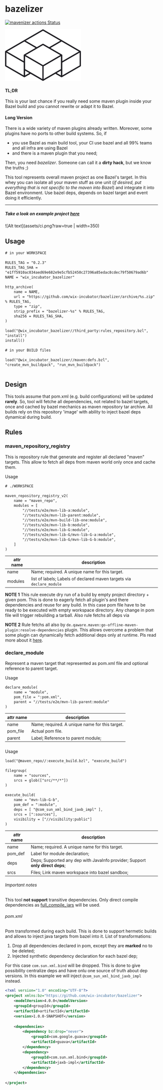 # bazelizer
[![mavenizer actions Status](https://github.com/wix-incubator/mavenizer/workflows/CI/badge.svg)](https://github.com/wix-incubator/mavenizer/actions)

<img src="assets/black.png" width="250">

#### TL;DR
This is your last chance if you really need some maven plugin inside your Bazel build and you cannot rewrite or adapt it to Bazel.
 
#### Long Version
 
There is a wide variety of maven plugins already written. Moreover, some plugins have no ports to other build systems. So, if 

- you use Bazel as main build tool, your CI use bazel and all 99% teams and all infra are using Bazel
- and there is a maven plugin that you need;

Then, you need *bazelizer*. 
Someone can call it a **dirty hack**, but we know the truths ;)

This tool represents overall maven project as one Bazel's target.
In this whey you can isolate all your maven stuff as one unit (_if desired, put everything that is not specific to the maven into Bazel_) and integrate it into  Bazel environment.
Use bazel deps, depends on bazel target and event doing it efficiently. 

***

##### Take a look on example project [here](tests/integration/README.md)


![Alt text](assets/ci.png?raw=true | width=350)


## Usage

```
# in your WORKSPACE

RULES_TAG = "0.2.3"
RULES_TAG_SHA = "e1ff5910ac034aed69e682e9e5cfb52450c27396a85edac8cdec79f50679ad6b"
NAME = "wix_incubator_bazelizer"

http_archive(
    name = NAME,
    url = "https://github.com/wix-incubator/bazelizer/archive/%s.zip" % RULES_TAG,
    type = "zip",
    strip_prefix = "bazelizer-%s" % RULES_TAG,
    sha256 = RULES_TAG_SHA,
)

load("@wix_incubator_bazelizer//third_party:rules_repository.bzl", "install")
install()

# in your BUILD files

load("@wix_incubator_bazelizer//maven:defs.bzl", "create_mvn_buildpack", "run_mvn_buildpack")


```


## Design

This tools assume that pom.xml (e.g. build configurations) will be updated **rarely**. 
So, tool will fetche all dependencies, not related to bazel targets, once and cached by bazel mechanics as 
maven repository tar archive. All builds rely on this repository 'image' with ability to inject bazel deps dynamical during build.

## Rules

### maven_repository_registry
 
This is repository rule that generate and register all declared "maven" targets. This allow to fetch all deps from maven world only once and cache them.
                                                           

Usage
```
# ./WORKSPACE

maven_repository_registry_v2(
    name = "maven_repo",
    modules = [
        "//tests/e2e/mvn-lib-a:module",
        "//tests/e2e/mvn-lib-parent:module",
        "//tests/e2e/mvn-build-lib-one:module",
        "//tests/e2e/mvn-lib-b:module",
        "//tests/e2e/mvn-lib-G:module",
        "//tests/e2e/mvn-lib-G/mvn-lib-G-a:module",
        "//tests/e2e/mvn-lib-G/mvn-lib-G-b:module",
    ]
)
```
  
| attr name  | description  |
|---|---|
| name  | Name; required. A unique name for this target.  |
| modules  | list of labels; Labels of declared maven targets via `declare_module`    |


**NOTE 1** This rule execute dry run of a build by empty project directory + given pom. 
This is done to eagerly fetch all plugin's and there dependencies and reuse for any build. In this case pom file have to be ready to be executed with empty workspace directory.
Any change in pom file will trigger rebuilding a tarball. 
Also rule fetchs all deps via 

**NOTE 2** Rule fetchs all also by `de.qaware.maven:go-offline-maven-plugin:resolve-dependencies` plugin. 
This allows overcome a problem that some plugin can dynamically fetch additional deps only at runtime. Pls read more about it [here](https://github.com/qaware/go-offline-maven-plugin).

### declare_module

Represent a maven target that represented as pom.xml file and optional reference to parent target. 

Usage

```
declare_module(
    name = "module",
    pom_file = ":pom.xml",
    parent = "//tests/e2e/mvn-lib-parent:module"
)
```

| attr name  | description  |
|---|---|
| name  | Name; required. A unique name for this target.  |
| pom_file  | Actual pom file.     |
| parent  | Label; Reference to parent module;    |

### 

Usage

```
load("@maven_repo//:execute_build.bzl", "execute_build")

filegroup(
    name = "sources",
    srcs = glob(["src/**/*"])
)

execute_build(
    name = "mvn-lib-G-b",
    pom_def = ":module",
    deps = [ "@com_sun_xml_bind_jaxb_impl" ],
    srcs = [":sources"],
    visibility = ["//visibility:public"]
)
```

| attr name  | description  |
|---|---|
| name  | Name; required. A unique name for this target.  |
| pom_def  | Label for module declaration;     |
| deps  | Deps; Supported any dep with JavaInfo provider; Support **only direct deps**;    |
| srcs  | Files; Link maven workspace into bazel sandbox;    |


###### Important notes

This tool **not support** transitive dependencies. Only direct compile dependencies as [full_compile_jars](https://docs.bazel.build/versions/master/skylark/lib/JavaInfo.html#full_compile_jars) will be used.    

###### pom.xml 

Pom transformed during each build. This is done to support hermetic builds and allows to inject java targets from bazel into it.
List of transformations:
1. Drop all dependencies declared in pom, except they are **marked** no to be deleted;
2. Injected synthetic dependency declaration for each bazel dep; 

For this case `com.sun.xml.bind` will be dropped. This is done to give possibility centralize deps and have onlu one source of truth about dep versions.
In this example we will inject  `@com_sun_xml_bind_jaxb_impl` instead. 

```xml
<?xml version="1.0" encoding="UTF-8"?>
<project xmlns:bz="https://github.com/wix-incubator/bazelizer">
    <modelVersion>4.0.0</modelVersion>
    <groupId>groupId</groupId>
    <artifactId>artifactId</artifactId>
    <version>1.0.0-SNAPSHOT</version>

    <dependencies>
        <dependency bz:drop="never">
            <groupId>com.google.guava</groupId>
            <artifactId>guava</artifactId>
        </dependency>
        <dependency>
            <groupId>com.sun.xml.bind</groupId>
            <artifactId>jaxb-impl</artifactId>
        </dependency>
    </dependencies>

</project>
```
